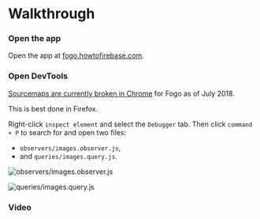 # Walkthrough

### Open the app

Open the app at [fogo.howtofirebase.com](https://fogo.howtofirebase.com/).

### Open DevTools

[Sourcemaps are currently broken in Chrome](https://github.com/webpack/webpack/issues/3165) for Fogo as of July 2018.

This is best done in Firefox.

Right-click `inspect element` and select the `Debugger` tab. Then click `command + P` to search for and open two files:

* `observers/images.observer.js`,
* and `queries/images.query.js`.

![observers/images.observer.js](https://goo.gl/DeEsZT)

![queries/images.query.js](https://goo.gl/pMa7ad)

### Video